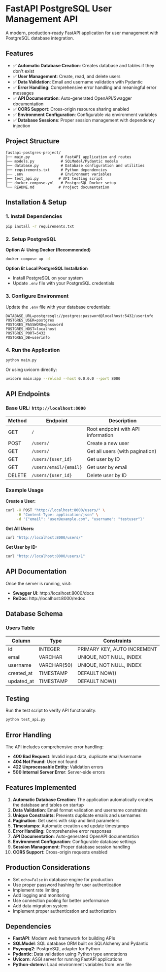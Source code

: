 # FastAPI PostgreSQL User Management API

A modern, production-ready FastAPI application for user management with PostgreSQL database integration.

## Features

- ✅ **Automatic Database Creation**: Creates database and tables if they don't exist
- ✅ **User Management**: Create, read, and delete users
- ✅ **Data Validation**: Email and username validation with Pydantic
- ✅ **Error Handling**: Comprehensive error handling and meaningful error messages
- ✅ **API Documentation**: Auto-generated OpenAPI/Swagger documentation
- ✅ **CORS Support**: Cross-origin resource sharing enabled
- ✅ **Environment Configuration**: Configurable via environment variables
- ✅ **Database Sessions**: Proper session management with dependency injection

## Project Structure

```
fastapi-postgres-project/
├── main.py              # FastAPI application and routes
├── models.py            # SQLModel/Pydantic models
├── database.py          # Database configuration and utilities
├── requirements.txt     # Python dependencies
├── .env                 # Environment variables
├── test_api.py         # API testing script
├── docker-compose.yml   # PostgreSQL Docker setup
└── README.md           # Project documentation
```

## Installation & Setup

### 1. Install Dependencies

```bash
pip install -r requirements.txt
```

### 2. Setup PostgreSQL

**Option A: Using Docker (Recommended)**
```bash
docker-compose up -d
```

**Option B: Local PostgreSQL Installation**
- Install PostgreSQL on your system
- Update `.env` file with your PostgreSQL credentials

### 3. Configure Environment

Update the `.env` file with your database credentials:

```env
DATABASE_URL=postgresql://postgres:password@localhost:5432/userinfo
POSTGRES_USER=postgres
POSTGRES_PASSWORD=password
POSTGRES_HOST=localhost
POSTGRES_PORT=5432
POSTGRES_DB=userinfo
```

### 4. Run the Application

```bash
python main.py
```

Or using uvicorn directly:

```bash
uvicorn main:app --reload --host 0.0.0.0 --port 8000
```

## API Endpoints

### Base URL: `http://localhost:8000`

| Method | Endpoint | Description |
|--------|----------|-------------|
| GET | `/` | Root endpoint with API information |
| POST | `/users/` | Create a new user |
| GET | `/users/` | Get all users (with pagination) |
| GET | `/users/{user_id}` | Get user by ID |
| GET | `/users/email/{email}` | Get user by email |
| DELETE | `/users/{user_id}` | Delete user by ID |

### Example Usage

**Create a User:**
```bash
curl -X POST "http://localhost:8000/users/" \
     -H "Content-Type: application/json" \
     -d '{"email": "user@example.com", "username": "testuser"}'
```

**Get All Users:**
```bash
curl "http://localhost:8000/users/"
```

**Get User by ID:**
```bash
curl "http://localhost:8000/users/1"
```

## API Documentation

Once the server is running, visit:
- **Swagger UI**: http://localhost:8000/docs
- **ReDoc**: http://localhost:8000/redoc

## Database Schema

### Users Table

| Column | Type | Constraints |
|--------|------|-------------|
| id | INTEGER | PRIMARY KEY, AUTO INCREMENT |
| email | VARCHAR | UNIQUE, NOT NULL, INDEX |
| username | VARCHAR(50) | UNIQUE, NOT NULL, INDEX |
| created_at | TIMESTAMP | DEFAULT NOW() |
| updated_at | TIMESTAMP | DEFAULT NOW() |

## Testing

Run the test script to verify API functionality:

```bash
python test_api.py
```

## Error Handling

The API includes comprehensive error handling:

- **400 Bad Request**: Invalid input data, duplicate email/username
- **404 Not Found**: User not found
- **422 Unprocessable Entity**: Validation errors
- **500 Internal Server Error**: Server-side errors

## Features Implemented

1. **Automatic Database Creation**: The application automatically creates the database and tables on startup
2. **Data Validation**: Email format validation and username constraints
3. **Unique Constraints**: Prevents duplicate emails and usernames
4. **Pagination**: Get users with skip and limit parameters
5. **Timestamps**: Automatic creation and update timestamps
6. **Error Handling**: Comprehensive error responses
7. **API Documentation**: Auto-generated OpenAPI documentation
8. **Environment Configuration**: Configurable database settings
9. **Session Management**: Proper database session handling
10. **CORS Support**: Cross-origin requests enabled

## Production Considerations

- Set `echo=False` in database engine for production
- Use proper password hashing for user authentication
- Implement rate limiting
- Add logging and monitoring
- Use connection pooling for better performance
- Add data migration system
- Implement proper authentication and authorization

## Dependencies

- **FastAPI**: Modern web framework for building APIs
- **SQLModel**: SQL database ORM built on SQLAlchemy and Pydantic
- **Psycopg2**: PostgreSQL adapter for Python
- **Pydantic**: Data validation using Python type annotations
- **Uvicorn**: ASGI server for running FastAPI applications
- **Python-dotenv**: Load environment variables from .env file